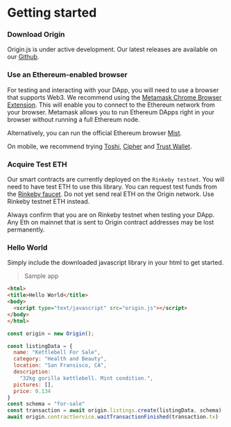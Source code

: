 # Getting started

### Download Origin

Origin.js is under active development. Our latest releases are available on our [Github](https://github.com/OriginProtocol).

### Use an Ethereum-enabled browser

For testing and interacting with your DApp, you will need to use a browser that supports Web3. We recommend using the [Metamask Chrome Browser Extension](https://metamask.io/). This will enable you to connect to the Ethereum network from your browser. Metamask allows you to run Ethereum DApps right in your browser without running a full Ethereum node.

Alternatively, you can run the official Ethereum browser [Mist](https://github.com/ethereum/mist).

On mobile, we recommend trying [Toshi](https://www.toshi.org/), [Cipher](https://www.cipherbrowser.com/) and [Trust Wallet](https://trustwalletapp.com/features/trust-browser).

### Acquire Test ETH

Our smart contracts are currently deployed on the `Rinkeby testnet`. You will need to have test ETH to use this library. You can request test funds from the [Rinkeby faucet](https://faucet.rinkeby.io/). Do not yet send real ETH on the Origin network. Use Rinkeby testnet ETH instead.

<aside class="notice">
Always confirm that you are on Rinkeby testnet when testing your DApp. Any Eth on mainnet that is sent to Origin contract addresses may be lost permanently.
</aside>

### Hello World

Simply include the downloaded javascript library in your html to get started. 

> Sample app

```html
<html>
<title>Hello World</title>
<body>
  <script type="text/javascript" src="origin.js"></script>
</body>
</html>
```

```javascript
const origin = new Origin();

const listingData = {
  name: "Kettlebell For Sale",
  category: "Health and Beauty",
  location: "San Fransisco, CA",
  description:
    "32kg gorilla kettlebell. Mint condition.",
  pictures: [],
  price: 0.134
}
const schema = "for-sale"
const transaction = await origin.listings.create(listingData, schema)
await origin.contractService.waitTransactionFinished(transaction.tx)
```